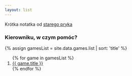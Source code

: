 ```yaml
---
layout: list
---
```


Krótka notatka od <a href="/ksp/about.html">starego pryka</a>

<h3>Kierowniku, w czym pomóc?</h3>

{% assign gamesList = site.data.games.list | sort: 'title' %}
<ol>
	{% for game in gamesList %}
		<li><a href="/ksp/game/{{ game.file }}.html" alt="{{ game.title }}">{{ game.title }}</a></li>
	{% endfor %}
</ol>
